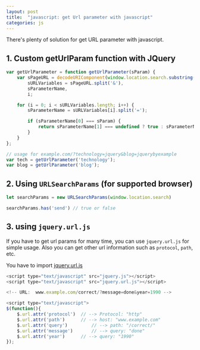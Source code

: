 ```yaml
---
layout: post 
title:  "javascript: get Url parameter with javascript"
categories: js
---
```



There's plenty of solution for get URL parameter with javascript.


## 1. Custom getUrlParam function with JQuery
```javascript
var getUrlParameter = function getUrlParameter(sParam) {
    var sPageURL = decodeURIComponent(window.location.search.substring(1)),
        sURLVariables = sPageURL.split('&'),
        sParameterName,
        i;

    for (i = 0; i < sURLVariables.length; i++) {
        sParameterName = sURLVariables[i].split('=');

        if (sParameterName[0] === sParam) {
            return sParameterName[1] === undefined ? true : sParameterName[1];
        }
    }
};

// usage for example.com/?technology=jquery&blog=jquerybyexample
var tech = getUrlParameter('technology');
var blog = getUrlParameter('blog');
```

## 2. Using `URLSearchParams` (for supported browser)
```javascript
let searchParams = new URLSearchParams(window.location.search)

searchParams.has('send') // true or false
```

## 3. using `jquery.url.js`
If you have to get url params for many time, you can use `jquery.url.js` for simple usage. Also you can get other url information such as `protocol`, `path`, etc.

You have to import [jquery.url.js](https://plugins.jquery.com/url/)

```javascript
<script type="text/javascript" src="jquery.js"></script>
<script type="text/javascript" src="jquery.url.js"></script>

<!-- URL:  www.example.com/correct/?message=done&year=1990 -->

<script type="text/javascript">
$(function(){
    $.url.attr('protocol')  // --> Protocol: "http"
    $.url.attr('path')      // --> host: "www.example.com"
    $.url.attr('query')         // --> path: "/correct/"
    $.url.attr('message')       // --> query: "done"
    $.url.attr('year')      // --> query: "1990"
});
```
